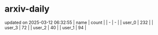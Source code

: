 # arxiv-daily
updated on 2025-03-12 06:32:55
| name | count |
| - | - |
| user_0 | 232 |
| user_3 | 72 |
| user_2 | 40 |
| user_1 | 94 |
